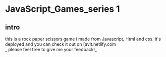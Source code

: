 ﻿# JavaScript_Games_series 1
 ## intro
 
 this is a rock paper scissors game i made from Javascript, Html and css. 
 it's deployed and you can check it out on [avit.netlify.com <br>
 _ please feel free to give me your feedback!_
